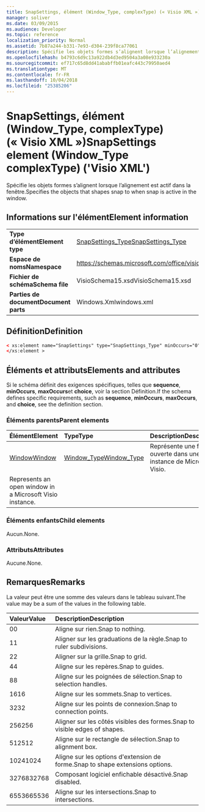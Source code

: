 ```yaml
---
title: SnapSettings, élément (Window_Type, complexType) (« Visio XML »)
manager: soliver
ms.date: 03/09/2015
ms.audience: Developer
ms.topic: reference
localization_priority: Normal
ms.assetid: 7b87a244-b331-7e93-d304-239f8ca77061
description: Spécifie les objets formes s’alignent lorsque l’alignement est actif dans la fenêtre.
ms.openlocfilehash: b4793c6d9c13a922db4d3ed9504a3a08e933230a
ms.sourcegitcommit: ef717c65d8dd41ababffb01eafc443c79950aed4
ms.translationtype: MT
ms.contentlocale: fr-FR
ms.lasthandoff: 10/04/2018
ms.locfileid: "25385206"
---
```

# <a name="snapsettings-element-windowtype-complextype-visio-xml"></a><span data-ttu-id="43a85-103">SnapSettings, élément (Window_Type, complexType) (« Visio XML »)</span><span class="sxs-lookup"><span data-stu-id="43a85-103">SnapSettings element (Window_Type complexType) ('Visio XML')</span></span>

<span data-ttu-id="43a85-104">Spécifie les objets formes s’alignent lorsque l’alignement est actif dans la fenêtre.</span><span class="sxs-lookup"><span data-stu-id="43a85-104">Specifies the objects that shapes snap to when snap is active in the window.</span></span>
  
## <a name="element-information"></a><span data-ttu-id="43a85-105">Informations sur l'élément</span><span class="sxs-lookup"><span data-stu-id="43a85-105">Element information</span></span>

|||
|:-----|:-----|
|<span data-ttu-id="43a85-106">**Type d’élément**</span><span class="sxs-lookup"><span data-stu-id="43a85-106">**Element type**</span></span> <br/> |[<span data-ttu-id="43a85-107">SnapSettings_Type</span><span class="sxs-lookup"><span data-stu-id="43a85-107">SnapSettings_Type</span></span>](snapsettings_type-complextypevisio-xml.md) <br/> |
|<span data-ttu-id="43a85-108">**Espace de noms**</span><span class="sxs-lookup"><span data-stu-id="43a85-108">**Namespace**</span></span> <br/> |https://schemas.microsoft.com/office/visio/2012/main  <br/> |
|<span data-ttu-id="43a85-109">**Fichier de schéma**</span><span class="sxs-lookup"><span data-stu-id="43a85-109">**Schema file**</span></span> <br/> |<span data-ttu-id="43a85-110">VisioSchema15.xsd</span><span class="sxs-lookup"><span data-stu-id="43a85-110">VisioSchema15.xsd</span></span>  <br/> |
|<span data-ttu-id="43a85-111">**Parties de document**</span><span class="sxs-lookup"><span data-stu-id="43a85-111">**Document parts**</span></span> <br/> |<span data-ttu-id="43a85-112">Windows.Xml</span><span class="sxs-lookup"><span data-stu-id="43a85-112">windows.xml</span></span>  <br/> |
   
## <a name="definition"></a><span data-ttu-id="43a85-113">Définition</span><span class="sxs-lookup"><span data-stu-id="43a85-113">Definition</span></span>

```XML
< xs:element name="SnapSettings" type="SnapSettings_Type" minOccurs="0" maxOccurs="1" >
</xs:element >
```

## <a name="elements-and-attributes"></a><span data-ttu-id="43a85-114">Éléments et attributs</span><span class="sxs-lookup"><span data-stu-id="43a85-114">Elements and attributes</span></span>

<span data-ttu-id="43a85-115">Si le schéma définit des exigences spécifiques, telles que **sequence**, **minOccurs**, **maxOccurs**et **choice**, voir la section Définition.</span><span class="sxs-lookup"><span data-stu-id="43a85-115">If the schema defines specific requirements, such as **sequence**, **minOccurs**, **maxOccurs**, and **choice**, see the definition section.</span></span> 
  
### <a name="parent-elements"></a><span data-ttu-id="43a85-116">Éléments parents</span><span class="sxs-lookup"><span data-stu-id="43a85-116">Parent elements</span></span>

|<span data-ttu-id="43a85-117">**Élément**</span><span class="sxs-lookup"><span data-stu-id="43a85-117">**Element**</span></span>|<span data-ttu-id="43a85-118">**Type**</span><span class="sxs-lookup"><span data-stu-id="43a85-118">**Type**</span></span>|<span data-ttu-id="43a85-119">**Description**</span><span class="sxs-lookup"><span data-stu-id="43a85-119">**Description**</span></span>|
|:-----|:-----|:-----|
|[<span data-ttu-id="43a85-120">Window</span><span class="sxs-lookup"><span data-stu-id="43a85-120">Window</span></span>](window-element-windows_type-complextypevisio-xml.md) <br/> |[<span data-ttu-id="43a85-121">Window_Type</span><span class="sxs-lookup"><span data-stu-id="43a85-121">Window_Type</span></span>](window_type-complextypevisio-xml.md) <br/> |<span data-ttu-id="43a85-122">Représente une fenêtre ouverte dans une instance de Microsoft Visio.
</span><span class="sxs-lookup"><span data-stu-id="43a85-122">Represents an open window in a Microsoft Visio instance.</span></span>  <br/> |
   
### <a name="child-elements"></a><span data-ttu-id="43a85-123">Éléments enfants</span><span class="sxs-lookup"><span data-stu-id="43a85-123">Child elements</span></span>

<span data-ttu-id="43a85-124">Aucun.</span><span class="sxs-lookup"><span data-stu-id="43a85-124">None.</span></span>
  
### <a name="attributes"></a><span data-ttu-id="43a85-125">Attributs</span><span class="sxs-lookup"><span data-stu-id="43a85-125">Attributes</span></span>

<span data-ttu-id="43a85-126">Aucune.</span><span class="sxs-lookup"><span data-stu-id="43a85-126">None.</span></span>
  
## <a name="remarks"></a><span data-ttu-id="43a85-127">Remarques</span><span class="sxs-lookup"><span data-stu-id="43a85-127">Remarks</span></span>

<span data-ttu-id="43a85-128">La valeur peut être une somme des valeurs dans le tableau suivant.</span><span class="sxs-lookup"><span data-stu-id="43a85-128">The value may be a sum of the values in the following table.</span></span>
  
|<span data-ttu-id="43a85-129">**Valeur**</span><span class="sxs-lookup"><span data-stu-id="43a85-129">**Value**</span></span>|<span data-ttu-id="43a85-130">**Description**</span><span class="sxs-lookup"><span data-stu-id="43a85-130">**Description**</span></span>|
|:-----|:-----|
|<span data-ttu-id="43a85-131">0</span><span class="sxs-lookup"><span data-stu-id="43a85-131">0</span></span>  <br/> |<span data-ttu-id="43a85-132">Aligne sur rien.</span><span class="sxs-lookup"><span data-stu-id="43a85-132">Snap to nothing.</span></span>  <br/> |
|<span data-ttu-id="43a85-133">1</span><span class="sxs-lookup"><span data-stu-id="43a85-133">1</span></span>  <br/> |<span data-ttu-id="43a85-134">Aligner sur les graduations de la règle.</span><span class="sxs-lookup"><span data-stu-id="43a85-134">Snap to ruler subdivisions.</span></span>  <br/> |
|<span data-ttu-id="43a85-135">2</span><span class="sxs-lookup"><span data-stu-id="43a85-135">2</span></span>  <br/> |<span data-ttu-id="43a85-136">Aligner sur la grille.</span><span class="sxs-lookup"><span data-stu-id="43a85-136">Snap to grid.</span></span>  <br/> |
|<span data-ttu-id="43a85-137">4</span><span class="sxs-lookup"><span data-stu-id="43a85-137">4</span></span>  <br/> |<span data-ttu-id="43a85-138">Aligne sur les repères.</span><span class="sxs-lookup"><span data-stu-id="43a85-138">Snap to guides.</span></span>  <br/> |
|<span data-ttu-id="43a85-139">8</span><span class="sxs-lookup"><span data-stu-id="43a85-139">8</span></span>  <br/> |<span data-ttu-id="43a85-140">Aligne sur les poignées de sélection.</span><span class="sxs-lookup"><span data-stu-id="43a85-140">Snap to selection handles.</span></span>  <br/> |
|<span data-ttu-id="43a85-141">16</span><span class="sxs-lookup"><span data-stu-id="43a85-141">16</span></span>  <br/> |<span data-ttu-id="43a85-142">Aligne sur les sommets.</span><span class="sxs-lookup"><span data-stu-id="43a85-142">Snap to vertices.</span></span>  <br/> |
|<span data-ttu-id="43a85-143">32</span><span class="sxs-lookup"><span data-stu-id="43a85-143">32</span></span>  <br/> |<span data-ttu-id="43a85-144">Aligne sur les points de connexion.</span><span class="sxs-lookup"><span data-stu-id="43a85-144">Snap to connection points.</span></span>  <br/> |
|<span data-ttu-id="43a85-145">256</span><span class="sxs-lookup"><span data-stu-id="43a85-145">256</span></span>  <br/> |<span data-ttu-id="43a85-146">Aligner sur les côtés visibles des formes.</span><span class="sxs-lookup"><span data-stu-id="43a85-146">Snap to visible edges of shapes.</span></span>  <br/> |
|<span data-ttu-id="43a85-147">512</span><span class="sxs-lookup"><span data-stu-id="43a85-147">512</span></span>  <br/> |<span data-ttu-id="43a85-148">Aligne sur le rectangle de sélection.</span><span class="sxs-lookup"><span data-stu-id="43a85-148">Snap to alignment box.</span></span>  <br/> |
|<span data-ttu-id="43a85-149">1024</span><span class="sxs-lookup"><span data-stu-id="43a85-149">1024</span></span>  <br/> |<span data-ttu-id="43a85-150">Aligne sur les options d'extension de forme.</span><span class="sxs-lookup"><span data-stu-id="43a85-150">Snap to shape extensions options.</span></span>  <br/> |
|<span data-ttu-id="43a85-151">32768</span><span class="sxs-lookup"><span data-stu-id="43a85-151">32768</span></span>  <br/> |<span data-ttu-id="43a85-152">Composant logiciel enfichable désactivé.</span><span class="sxs-lookup"><span data-stu-id="43a85-152">Snap disabled.</span></span>  <br/> |
|<span data-ttu-id="43a85-153">65536</span><span class="sxs-lookup"><span data-stu-id="43a85-153">65536</span></span>  <br/> |<span data-ttu-id="43a85-154">Aligne sur les intersections.</span><span class="sxs-lookup"><span data-stu-id="43a85-154">Snap to intersections.</span></span>  <br/> |
   

